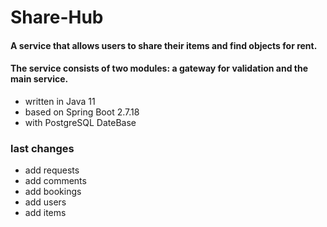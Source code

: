 # Share-Hub
#### A service that allows users to share their items and find objects for rent. 
#### The service consists of two modules: a gateway for validation and the main service.



* written in Java 11
* based on Spring Boot 2.7.18
* with PostgreSQL DateBase
  

### last changes
* add requests
* add comments
* add bookings 
* add users
* add items
